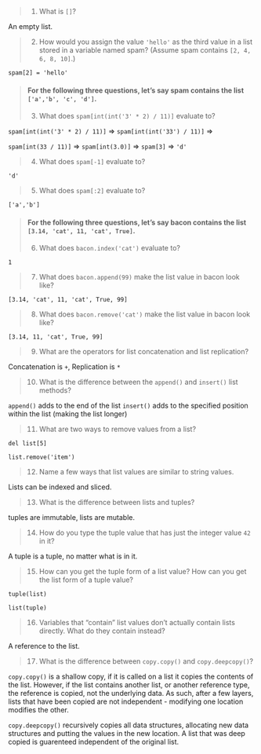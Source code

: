 >1. What is `[]`?

An empty list.

>2. How would you assign the value `'hello'` as the third value in a list stored in a variable named spam? (Assume spam contains `[2, 4, 6, 8, 10]`.)

`spam[2] = 'hello'`

>#### For the following three questions, let’s say spam contains the list `['a','b', 'c', 'd']`.
>3. What does `spam[int(int('3' * 2) / 11)]` evaluate to?

`spam[int(int('3' * 2) / 11)]` => `spam[int(int('33') / 11)]` =>

`spam[int(33 / 11)]` => `spam[int(3.0)]` => `spam[3]` => `'d'`

> 4. What does `spam[-1]` evaluate to?

`'d'`

> 5. What does `spam[:2]` evaluate to?

`['a','b']`

> #### For the following three questions, let’s say bacon contains the list `[3.14, 'cat', 11, 'cat', True]`.
> 6. What does `bacon.index('cat')` evaluate to?

`1`
> 7. What does `bacon.append(99)` make the list value in bacon look like?

`[3.14, 'cat', 11, 'cat', True, 99]`

> 8. What does `bacon.remove('cat')` make the list value in bacon look like?

`[3.14, 11, 'cat', True, 99]`

> 9. What are the operators for list concatenation and list replication?

Concatenation is `+`, Replication is `*`

> 10. What is the difference between the `append()` and `insert()` list methods?

`append()` adds to the end of the list
`insert()` adds to the specified position within the list (making the list longer)

> 11. What are two ways to remove values from a list?

`del list[5]`

`list.remove('item')`

> 12. Name a few ways that list values are similar to string values.

Lists can be indexed and sliced.

> 13. What is the difference between lists and tuples?

tuples are immutable, lists are mutable.

> 14. How do you type the tuple value that has just the integer value `42` in it?

A tuple is a tuple, no matter what is in it.

> 15. How can you get the tuple form of a list value? How can you get the list form of a tuple value?

`tuple(list)`

`list(tuple)`

> 16. Variables that “contain” list values don’t actually contain lists directly. What do they contain instead?

A reference to the list.

> 17. What is the difference between `copy.copy()` and `copy.deepcopy()`?

`copy.copy()` is a shallow copy, if it is called on a list it copies the contents of the list.
However, if the list contains another list, or another reference type, the reference is copied, not the underlying data.
As such, after a few layers, lists that have been copied are not independent - modifying one location modifies the other.

`copy.deepcopy()` recursively copies all data structures, allocating new data structures and putting the values in the new location.
A list that was deep copied is guarenteed independent of the original list.